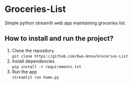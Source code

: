 # Groceries-List
Simple python streamlit web app maintaining groceries list.

## How to install and run the project?
1. Clone the repository<br>
``git clone https://github.com/Ewa-Anna/Groceries-List``
2. Install dependencies<br>
``pip install -r requirements.txt``
3. Run the app<br>
``streamlit run home.py``
